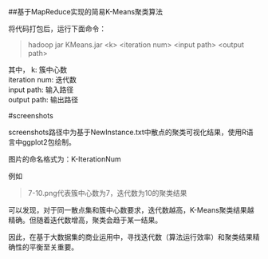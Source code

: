 ##基于MapReduce实现的简易K-Means聚类算法

将代码打包后，运行下面命令：

> hadoop jar KMeans.jar <k\> <iteration num\> <input path\> <output path\> 

其中，
k: 簇中心数<br/>
iteration num: 迭代数<br/>
input path: 输入路径<br/>
output path: 输出路径<br/>

#screenshots

screenshots路径中为基于NewInstance.txt中散点的聚类可视化结果，使用R语言中ggplot2包绘制。

图片的命名格式为：K-IterationNum

例如
> 7-10.png代表簇中心数为7，迭代数为10的聚类结果

可以发现，对于同一散点集和簇中心数要求，迭代数越高，K-Means聚类结果越精确。但随着迭代数增高，聚类会趋于某一结果。

因此，在基于大数据集的商业运用中，寻找迭代数（算法运行效率）和聚类结果精确性的平衡至关重要。
